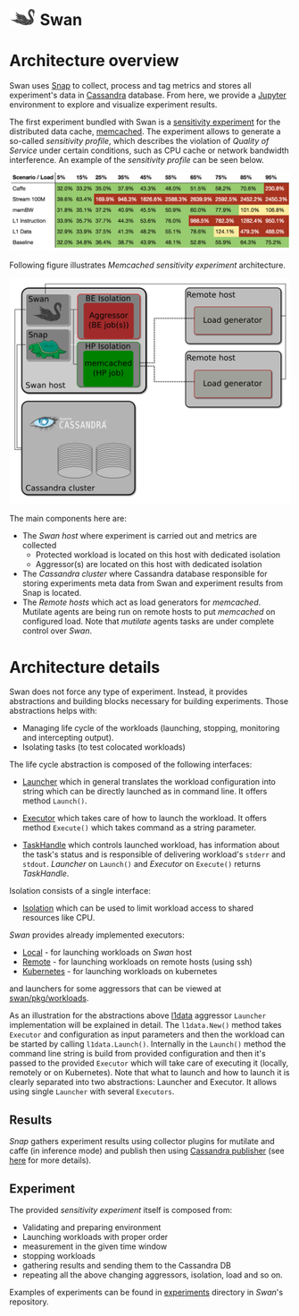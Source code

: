 <!--
 Copyright (c) 2017 Intel Corporation

 Licensed under the Apache License, Version 2.0 (the "License");
 you may not use this file except in compliance with the License.
 You may obtain a copy of the License at

      http://www.apache.org/licenses/LICENSE-2.0

 Unless required by applicable law or agreed to in writing, software
 distributed under the License is distributed on an "AS IS" BASIS,
 WITHOUT WARRANTIES OR CONDITIONS OF ANY KIND, either express or implied.
 See the License for the specific language governing permissions and
 limitations under the License.
-->

# ![Swan logo](swan-logo-48.png) Swan

# Architecture overview
Swan uses [Snap](https://github.com/intelsdi-x/snap) to collect, process and tag metrics and stores all experiment's data in [Cassandra](http://cassandra.apache.org/) database.
From here, we provide a [Jupyter](http://jupyter.org/) environment to explore and visualize experiment results.

The first experiment bundled with Swan is a [sensitivity experiment](../experiments/memcached-sensitivity-profile/README.md) for the distributed
data cache, [memcached](https://memcached.org/). The experiment allows to generate
a so-called _sensitivity profile_, which describes the violation of _Quality of Service_ under certain conditions, such as CPU cache or network bandwidth interference. An example of the _sensitivity profile_ can be seen below.

![Sensitivity profile](sensitivity-profile.png)

Following figure illustrates _Memcached sensitivity experiment_ architecture.

![Swan architecture](swan-arch.png)

The main components here are:

* The _Swan host_ where experiment is carried out and metrics are collected
  * Protected workload is located on this host with dedicated isolation
  * Aggressor(s) are located on this host with dedicated isolation
* The _Cassandra cluster_ where Cassandra database responsible for storing experiments meta data from Swan and experiment results from Snap is located.
* The _Remote hosts_ which act as load generators for _memcached_. Mutilate agents are being run on remote hosts to put _memcached_ on configured load. Note that _mutilate_ agents tasks are under complete control over _Swan_.


# Architecture details

Swan does not force any type of experiment. Instead, it provides abstractions and building blocks necessary for building experiments. Those abstractions helps with:
* Managing life cycle of the workloads (launching, stopping, monitoring and intercepting output).
* Isolating tasks (to test colocated workloads)

The life cycle abstraction is composed of the following interfaces:

* [Launcher](../pkg/executor/launcher.go) which in general translates the workload configuration into string which can be directly launched as in command line. It offers method `Launch()`.

* [Executor](../pkg/executor/executor.go) which takes care of how to launch the workload. It offers method `Execute()` which takes command as a string parameter.

* [TaskHandle](../pkg/executor/task_handle.go) which controls launched workload, has information about the task's status and is responsible of delivering workload's `stderr` and `stdout`. _Launcher_ on `Launch()` and _Executor_ on `Execute()` returns _TaskHandle_.

Isolation consists of a single interface:

* [Isolation](../pkg/isolation/isolation.go) which can be used to limit workload access to shared resources like CPU.

_Swan_ provides already implemented executors:
* [Local](../pkg/executor/local.go) - for launching workloads on _Swan_ host
* [Remote](../pkg/executor/remote.go) - for launching workloads on remote hosts (using ssh)
* [Kubernetes](../pkg/executor/kubernetes.go) - for launching workloads on kubernetes

and launchers for some aggressors that can be viewed at [swan/pkg/workloads](../pkg/workloads).

As an illustration for the abstractions above [l1data](../pkg/workloads/low_level/l1data/l1data.go) aggressor `Launcher` implementation will be explained in detail. The `l1data.New()` method takes `Executor` and configuration as input parameters and then the workload can be started by calling `l1data.Launch()`. Internally in the `Launch()` method the command line string is build from provided configuration and then it's passed to the provided `Executor` which will take care of executing it (locally, remotely or on Kubernetes). Note that what to launch and how to launch it is clearly separated into two abstractions: Launcher and Executor. It allows using single `Launcher` with several `Executors`.


## Results

_Snap_ gathers experiment results using collector plugins for mutilate and caffe (in inference mode) and publish then using [Cassandra publisher](https://github.com/intelsdi-x/snap-plugin-collector-cassandra) (see [here](../misc) for more details).


## Experiment

The provided _sensitivity experiment_ itself is composed from:
* Validating and preparing environment
* Launching workloads with proper order
* measurement in the given time window
* stopping workloads
* gathering results and sending them to the Cassandra DB
* repeating all the above changing aggressors, isolation, load and so on.

Examples of experiments can be found in [experiments](../experiments) directory in _Swan_'s repository.

